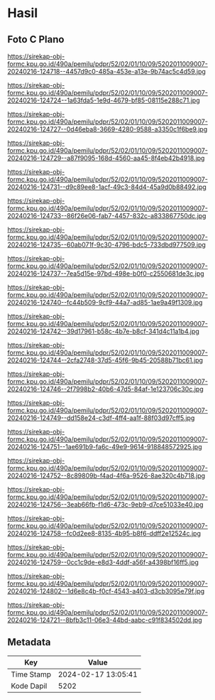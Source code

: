 # Hasil

## Foto C Plano

https://sirekap-obj-formc.kpu.go.id/490a/pemilu/pdpr/52/02/01/10/09/5202011009007-20240216-124718--4457d9c0-485a-453e-a13e-9b74ac5c4d59.jpg

https://sirekap-obj-formc.kpu.go.id/490a/pemilu/pdpr/52/02/01/10/09/5202011009007-20240216-124724--1a63fda5-1e9d-4679-bf85-08115e288c71.jpg

https://sirekap-obj-formc.kpu.go.id/490a/pemilu/pdpr/52/02/01/10/09/5202011009007-20240216-124727--0d46eba8-3669-4280-9588-a3350c1f6be9.jpg

https://sirekap-obj-formc.kpu.go.id/490a/pemilu/pdpr/52/02/01/10/09/5202011009007-20240216-124729--a87f9095-168d-4560-aa45-8f4eb42b4918.jpg

https://sirekap-obj-formc.kpu.go.id/490a/pemilu/pdpr/52/02/01/10/09/5202011009007-20240216-124731--d9c89ee8-1acf-49c3-84d4-45a9d0b88492.jpg

https://sirekap-obj-formc.kpu.go.id/490a/pemilu/pdpr/52/02/01/10/09/5202011009007-20240216-124733--86f26e06-fab7-4457-832c-a833867750dc.jpg

https://sirekap-obj-formc.kpu.go.id/490a/pemilu/pdpr/52/02/01/10/09/5202011009007-20240216-124735--60ab071f-9c30-4796-bdc5-733dbd977509.jpg

https://sirekap-obj-formc.kpu.go.id/490a/pemilu/pdpr/52/02/01/10/09/5202011009007-20240216-124737--7ea5d15e-97bd-498e-b0f0-c2550681de3c.jpg

https://sirekap-obj-formc.kpu.go.id/490a/pemilu/pdpr/52/02/01/10/09/5202011009007-20240216-124740--fc44b509-9cf9-44a7-ad85-1ae9a49f1309.jpg

https://sirekap-obj-formc.kpu.go.id/490a/pemilu/pdpr/52/02/01/10/09/5202011009007-20240216-124742--39d17961-b58c-4b7e-b8cf-341d4c11a1b4.jpg

https://sirekap-obj-formc.kpu.go.id/490a/pemilu/pdpr/52/02/01/10/09/5202011009007-20240216-124744--2cfa2748-37d5-45f6-9b45-20588b71bc61.jpg

https://sirekap-obj-formc.kpu.go.id/490a/pemilu/pdpr/52/02/01/10/09/5202011009007-20240216-124746--2f7998b2-40b6-47d5-84af-1e123706c30c.jpg

https://sirekap-obj-formc.kpu.go.id/490a/pemilu/pdpr/52/02/01/10/09/5202011009007-20240216-124749--dd158e24-c3df-4ff4-aa1f-88f03d97cff5.jpg

https://sirekap-obj-formc.kpu.go.id/490a/pemilu/pdpr/52/02/01/10/09/5202011009007-20240216-124751--1ae691b9-fa6c-49e9-9614-918848572925.jpg

https://sirekap-obj-formc.kpu.go.id/490a/pemilu/pdpr/52/02/01/10/09/5202011009007-20240216-124752--8c89809b-f4ad-4f6a-9526-8ae320c4b718.jpg

https://sirekap-obj-formc.kpu.go.id/490a/pemilu/pdpr/52/02/01/10/09/5202011009007-20240216-124756--3eab66fb-f1d6-473c-9eb9-d7ce51033e40.jpg

https://sirekap-obj-formc.kpu.go.id/490a/pemilu/pdpr/52/02/01/10/09/5202011009007-20240216-124758--fc0d2ee8-8135-4b95-b8f6-ddff2e12524c.jpg

https://sirekap-obj-formc.kpu.go.id/490a/pemilu/pdpr/52/02/01/10/09/5202011009007-20240216-124759--0cc1c9de-e8d3-4ddf-a56f-a4398bf16ff5.jpg

https://sirekap-obj-formc.kpu.go.id/490a/pemilu/pdpr/52/02/01/10/09/5202011009007-20240216-124802--1d6e8c4b-f0cf-4543-a403-d3cb3095e79f.jpg

https://sirekap-obj-formc.kpu.go.id/490a/pemilu/pdpr/52/02/01/10/09/5202011009007-20240216-124721--8bfb3c11-06e3-44bd-aabc-c91f834502dd.jpg


## Metadata

| Key        | Value               |
| ---------- | ------------------- |
| Time Stamp | 2024-02-17 13:05:41 |
| Kode Dapil | 5202                |




